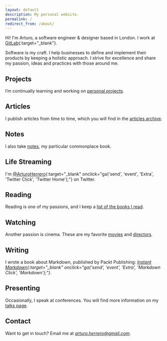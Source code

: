 ```yaml
---
layout: default
description: My personal website.
permalink: /
redirect_from: /about/
---
```



Hi! I'm Arturo, a software engineer & designer based in London. I work at [GitLab][9]{:target="_blank"}.

Software is my craft. I help businesses to define and implement their products
by keeping a holistic approach. I strive for excellence and share my passion,
ideas and practices with those around me.


## Projects

I’m continually learning and working on [personal projects][8].


## Articles

I publish articles from time to time, which you will find in the [articles archive][3].


## Notes

I also take [notes][10], my particular commonplace book.


## Life Streaming

I'm [@ArturoHerrero][4]{:target="_blank" onclick="ga('send', 'event', 'Extra', 'Twitter Click', 'Twitter Home');"} on Twitter.


## Reading

Reading is one of my passions, and I keep a [list of the books I read][7].


## Watching

Another passion is cinema. These are my favorite [movies][11] and [directors][12].


## Writing

I wrote a book about Markdown, published by Packt Publishing: *[Instant Markdown][5]{:target="_blank" onclick="ga('send', 'event', 'Extra', 'Markdown Click', 'Markdown');"}*.


## Presenting

Occasionally, I speak at conferences. You will find more information on my [talks page][6].


## Contact

Want to get in touch? Email me at *<arturo.herrero@gmail.com>*.


[3]: /articles
[4]: https://twitter.com/ArturoHerrero
[5]: https://www.packtpub.com/web-development/instant-markdown-instant
[6]: /talks
[7]: /books
[8]: /projects
[9]: https://gitlab.com
[10]: /notes
[11]: /movies
[12]: /directors
